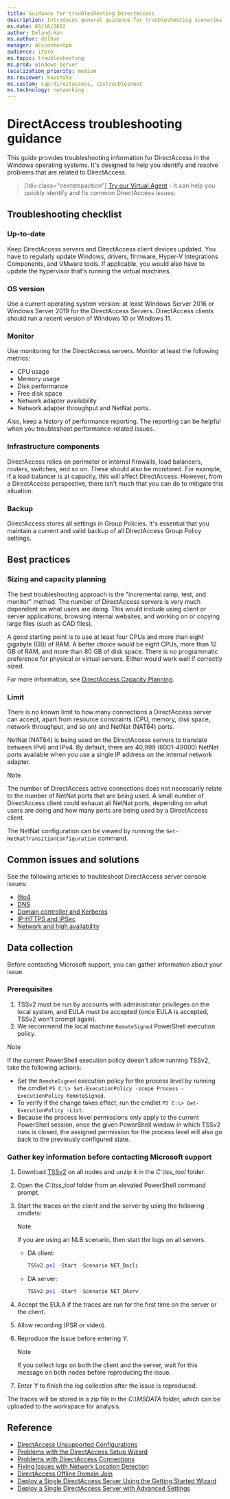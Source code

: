 ```yaml
---
title: Guidance for troubleshooting DirectAccess
description: Introduces general guidance for troubleshooting scenarios related to DirectAccess.
ms.date: 03/16/2022
author: Deland-Han
ms.author: delhan
manager: dcscontentpm
audience: itpro
ms.topic: troubleshooting
ms.prod: windows-server
localization_priority: medium
ms.reviewer: kaushika
ms.custom: sap:directaccess, csstroubleshoot
ms.technology: networking
---
```

# DirectAccess troubleshooting guidance

This guide provides troubleshooting information for DirectAccess in the Windows operating systems. It's designed to help you identify and resolve problems that are related to DirectAccess.

> [!div class="nextstepaction"]
> <a href="https://vsa.services.microsoft.com/v1.0/?partnerId=7d74cf73-5217-4008-833f-87a1a278f2cb&flowId=DMC&initialQuery=31806260" target='_blank'>Try our Virtual Agent</a> - It can help you quickly identify and fix common DirectAccess issues.

## Troubleshooting checklist

### Up-to-date

Keep DirectAccess servers and DirectAccess client devices updated. You have to regularly update Windows, drivers, firmware, Hyper-V Integrations Components, and VMware tools. If applicable, you would also have to update the hypervisor that's running the virtual machines.

### OS version

Use a current operating system version: at least Windows Server 2016 or Windows Server 2019 for the DirectAccess Servers. DirectAccess clients should run a recent version of Windows 10 or Windows 11.

### Monitor

Use monitoring for the DirectAccess servers. Monitor at least the following metrics:

- CPU usage
- Memory usage
- Disk performance
- Free disk space
- Network adapter availability
- Network adapter throughput and NetNat ports.  

Also, keep a history of performance reporting. The reporting can be helpful when you troubleshoot performance-related issues.

### Infrastructure components

DirectAccess relies on perimeter or internal firewalls, load balancers, routers, switches, and so on. These should also be monitored. For example, if a load balancer is at capacity, this will affect DirectAccess. However, from a DirectAccess perspective, there isn't much that you can do to mitigate this situation.

### Backup

DirectAccess stores all settings in Group Policies. It's essential that you maintain a current and valid backup of all DirectAccess Group Policy settings.

## Best practices

### Sizing and capacity planning

The best troubleshooting approach is the "incremental ramp, test, and monitor" method. The number of DirectAccess servers is very much dependent on what users are doing. This would include using client or server applications, browsing internal websites, and working on or copying large files (such as CAD files).

A good starting point is to use at least four CPUs and more than eight gigabyte (GB) of RAM. A better choice would be eight CPUs, more than 12 GB of RAM, and more than 80 GB of disk space. There is no programmatic preference for physical or virtual servers. Either would work well if correctly sized.

For more information, see [DirectAccess Capacity Planning](/windows-server/remote/remote-access/directaccess/directaccess-capacity-planning).

### Limit

There is no known limit to how many connections a DirectAccess server can accept, apart from resource constraints (CPU, memory, disk space, network throughput, and so on) and NetNat (NAT64) ports.

NetNat (NAT64) is being used on the DirectAccess servers to translate between IPv6 and IPv4. By default, there are 40,999 (6001-49000) NetNat ports available when you use a single IP address on the internal network adapter.

> [!Note]
> The number of DirectAccess active connections does not necessarily relate to the number of NetNat ports that are being used. A small number of DirectAccess client could exhaust all NetNat ports, depending on what users are doing and how many ports are being used by a DirectAccess client.

The NetNat configuration can be viewed by running the `Get-NetNatTransitionConfiguration` command.

## Common issues and solutions

See the following articles to troubleshoot DirectAccess server console issues:

- [6to4](/troubleshoot/windows-server/networking/troubleshoot-directaccess-server-console-6to4)
- [DNS](/troubleshoot/windows-server/networking/troubleshoot-directaccess-server-console-dns)
- [Domain controller and Kerberos](/troubleshoot/windows-server/networking/troubleshoot-directaccess-server-console-dc-kerberos)
- [IP-HTTPS and IPSec](/troubleshoot/windows-server/networking/troubleshoot-directaccess-server-console-ip-https-ipsec)
- [Network and high availability](/troubleshoot/windows-server/networking/troubleshoot-directaccess-server-console-networking)

## Data collection

Before contacting Microsoft support, you can gather information about your issue.

### Prerequisites

1. TSSv2 must be run by accounts with administrator privileges on the local system, and EULA must be accepted (once EULA is accepted, TSSv2 won't prompt again).
2. We recommend the local machine `RemoteSigned` PowerShell execution policy.

> [!NOTE]
> If the current PowerShell execution policy doesn't allow running TSSv2, take the following actions:
>
> - Set the `RemoteSigned` execution policy for the process level by running the cmdlet `PS C:\> Set-ExecutionPolicy -scope Process -ExecutionPolicy RemoteSigned`.
> - To verify if the change takes effect, run the cmdlet `PS C:\> Get-ExecutionPolicy -List`.
> - Because the process level permissions only apply to the current PowerShell session, once the given PowerShell window in which TSSv2 runs is closed, the assigned permission for the process level will also go back to the previously configured state.

### Gather key information before contacting Microsoft support

1. Download [TSSv2](https://aka.ms/getTSSv2) on all nodes and unzip it in the *C:\\tss_tool* folder.
2. Open the *C:\\tss_tool* folder from an elevated PowerShell command prompt.
3. Start the traces on the client and the server by using the following cmdlets:

    > [!NOTE]
	> If you are using an NLB scenario, then start the logs on all servers.

    - DA client:  

        ```powershell
        TSSv2.ps1 -Start -Scenario NET_Dacli
        ```

    - DA server:  

        ```powershell
        TSSv2.ps1 -Start -Scenario NET_DAsrv
        ```

4. Accept the EULA if the traces are run for the first time on the server or the client.
5. Allow recording (PSR or video).
6. Reproduce the issue before entering *Y*.

     > [!NOTE]
     > If you collect logs on both the client and the server, wait for this message on both nodes before reproducing the issue.

7. Enter *Y* to finish the log collection after the issue is reproduced.

The traces will be stored in a zip file in the *C:\\MSDATA* folder, which can be uploaded to the workspace for analysis.

## Reference

- [DirectAccess Unsupported Configurations](/windows-server/remote/remote-access/directaccess/directaccess-unsupported-configurations)
- [Problems with the DirectAccess Setup Wizard](/previous-versions/windows/it-pro/windows-server-2008-r2-and-2008/ee844200%28v=ws.10%29)
- [Problems with DirectAccess Connections](/previous-versions/windows/it-pro/windows-server-2008-r2-and-2008/ee844125%28v=ws.10%29)
- [Fixing Issues with Network Location Detection](/previous-versions/windows/it-pro/windows-server-2008-r2-and-2008/ee844116%28v=ws.10%29)
- [DirectAccess Offline Domain Join](/windows-server/remote/remote-access/directaccess/directaccess-offline-domain-join)
- [Deploy a Single DirectAccess Server Using the Getting Started Wizard](/windows-server/remote/remote-access/directaccess/single-server-wizard/deploy-a-single-directaccess-server-using-the-getting-started-wizard)
- [Deploy a Single DirectAccess Server with Advanced Settings](/windows-server/remote/remote-access/directaccess/single-server-advanced/deploy-a-single-directaccess-server-with-advanced-settings)
